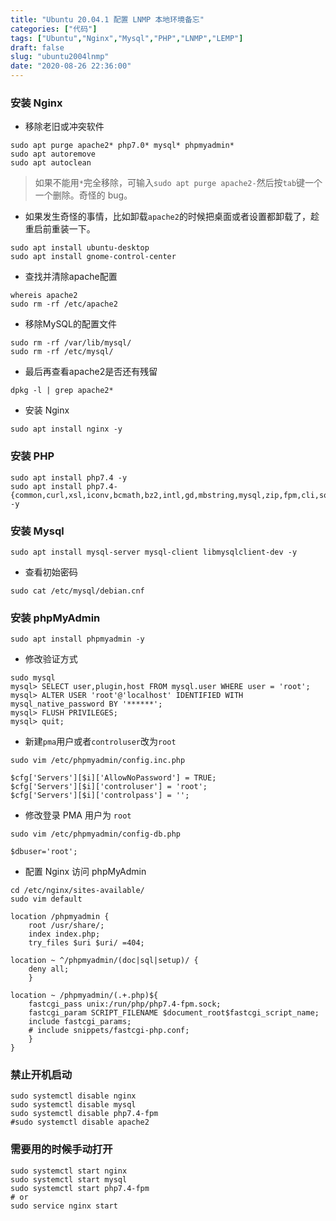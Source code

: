 ```yaml
---
title: "Ubuntu 20.04.1 配置 LNMP 本地环境备忘"
categories: ["代码"]
tags: ["Ubuntu","Nginx","Mysql","PHP","LNMP","LEMP"]
draft: false
slug: "ubuntu2004lnmp"
date: "2020-08-26 22:36:00"
---
```


### 安装 Nginx

- 移除老旧或冲突软件
```
sudo apt purge apache2* php7.0* mysql* phpmyadmin*
sudo apt autoremove
sudo apt autoclean
```
> 如果不能用`*`完全移除，可输入`sudo apt purge apache2-`然后按`tab`键一个一个删除。奇怪的 bug。

- 如果发生奇怪的事情，比如卸载`apache2`的时候把桌面或者设置都卸载了，趁重启前重装一下。

```
sudo apt install ubuntu-desktop
sudo apt install gnome-control-center
```

- 查找并清除apache配置
```
whereis apache2
sudo rm -rf /etc/apache2
```
- 移除MySQL的配置文件
```
sudo rm -rf /var/lib/mysql/
sudo rm -rf /etc/mysql/
```
- 最后再查看apache2是否还有残留
```
dpkg -l | grep apache2*
```
- 安装 Nginx
```
sudo apt install nginx -y
```

### 安装 PHP

```
sudo apt install php7.4 -y
sudo apt install php7.4-{common,curl,xsl,iconv,bcmath,bz2,intl,gd,mbstring,mysql,zip,fpm,cli,soap,redis,sqlite3} -y
```

### 安装 Mysql

```
sudo apt install mysql-server mysql-client libmysqlclient-dev -y
```

- 查看初始密码

```
sudo cat /etc/mysql/debian.cnf
```

### 安装 phpMyAdmin

```
sudo apt install phpmyadmin -y
```

- 修改验证方式

```
sudo mysql
mysql> SELECT user,plugin,host FROM mysql.user WHERE user = 'root';
mysql> ALTER USER 'root'@'localhost' IDENTIFIED WITH mysql_native_password BY '******';
mysql> FLUSH PRIVILEGES;
mysql> quit;
```
- 新建`pma`用户或者`controluser`改为`root`

```
sudo vim /etc/phpmyadmin/config.inc.php
```

```
$cfg['Servers'][$i]['AllowNoPassword'] = TRUE;
$cfg['Servers'][$i]['controluser'] = 'root';
$cfg['Servers'][$i]['controlpass'] = '';
```

- 修改登录 PMA 用户为 `root`

```
sudo vim /etc/phpmyadmin/config-db.php
```
```
$dbuser='root';
```

- 配置 Nginx 访问 phpMyAdmin

```
cd /etc/nginx/sites-available/
sudo vim default
```

```
location /phpmyadmin {
    root /usr/share/;
    index index.php;
    try_files $uri $uri/ =404;

location ~ ^/phpmyadmin/(doc|sql|setup)/ {
    deny all;
    }

location ~ /phpmyadmin/(.+.php)${
    fastcgi_pass unix:/run/php/php7.4-fpm.sock;
    fastcgi_param SCRIPT_FILENAME $document_root$fastcgi_script_name;
    include fastcgi_params;
    # include snippets/fastcgi-php.conf;
    }
}
```

### 禁止开机启动

```
sudo systemctl disable nginx
sudo systemctl disable mysql
sudo systemctl disable php7.4-fpm
#sudo systemctl disable apache2
```

### 需要用的时候手动打开

```
sudo systemctl start nginx
sudo systemctl start mysql
sudo systemctl start php7.4-fpm
# or
sudo service nginx start
```